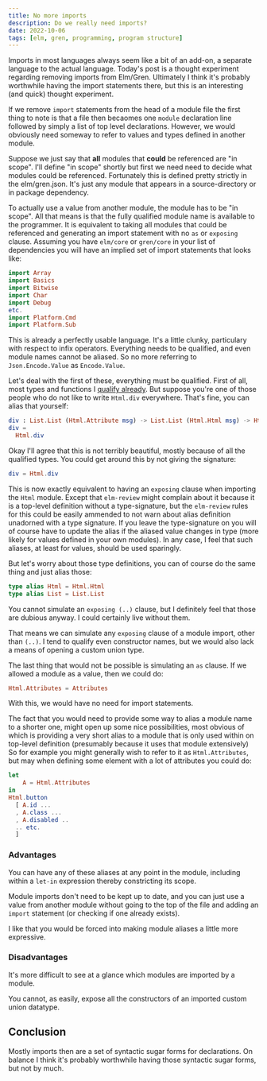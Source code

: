 ```yaml
---
title: No more imports
description: Do we really need imports?
date: 2022-10-06
tags: [elm, gren, programming, program structure]
---
```


Imports in most languages always seem like a bit of an add-on, a separate language to the actual language.
Today's post is a thought experiment regarding removing imports from Elm/Gren. Ultimately I think it's probably worthwhile
having the import statements there, but this is an interesting (and quick) thought experiment.

If we remove `import` statements from the head of a module file the first thing to note is that a file then becaomes one `module` declaration line followed by simply a list of top level declarations.
However, we would obviously need someway to refer to values and types defined in another module.

Suppose we just say that **all** modules that **could** be referenced are "in scope". I'll define "in scope" shortly
but first we need need to decide what modules could be referenced. Fortunately this is defined pretty strictly
in the elm/gren.json. It's just any module that appears in a source-directory or in package dependency.

To actually use a value from another module, the module has to be "in scope". All that means is that the fully
qualified module name is available to the programmer. It is equivalent to taking all modules that could be referenced
and generating an import statement with no `as` or `exposing` clause. Assuming you have `elm/core` or `gren/core` in
your list of dependencies you will have an implied set of import statements that looks like:

```elm
import Array
import Basics
import Bitwise
import Char
import Debug
etc.
import Platform.Cmd
import Platform.Sub
```

This is already a perfectly usable language. It's a little clunky, particulary with respect to infix operators.
Everything needs to be qualified, and even module names cannot be aliased. So no more referring to `Json.Encode.Value` as `Encode.Value`.

Let's deal with the first of these, everything must be qualified. First of all, most types and functions I [qualify already](/my-import-scheme).
But suppose you're one of those people who do not like to write `Html.div` everywhere. That's fine, you can alias that yourself:

```elm
div : List.List (Html.Attribute msg) -> List.List (Html.Html msg) -> Html.Html msg
div =
  Html.div
```

Okay I'll agree that this is not terribly beautiful, mostly because of all the qualified types. You could get around this by not giving the signature:
```elm
div = Html.div
```

This is now exactly equivalent to having an `exposing` clause when importing the `Html` module.
Except that `elm-review` might complain about it because it is a top-level definition without a type-signature, but the `elm-review` rules for this could be easily ammended to not warn
about alias definition unadorned with a type signature. If you leave the type-signature on you will of course have to update the alias if the aliased value changes in type (more likely for values defined in your own modules).
In any case, I feel that such aliases, at least for values, should be used sparingly.


But let's worry about those type definitions, you can of course do the same thing and just alias those:

```elm
type alias Html = Html.Html
type alias List = List.List
```

You cannot simulate an `exposing (..)` clause, but I definitely feel that those are dubious anyway. I could certainly live without them.


That means we can simulate any `exposing` clause of a module import, other than `(..)`.
I tend to qualify even constructor names, but we would also lack a means of opening a custom union type.

The last thing that would not be possible is simulating an `as` clause. If we allowed a module as a value, then we could do:

```elm
Html.Attributes = Attributes
```

With this, we would have no need for import statements.

The fact that you would need to provide some way to alias a module name to a shorter one, might open up some nice possibilities, most obvious of which is providing a very short alias to a module that is only used within on top-level definition (presumably because it uses that module extensively)
So for example you might generally wish to refer to it as `Html.Attributes`, but may when defining some element with a lot of attributes you could do:

```elm
let
    A = Html.Attributes
in
Html.button
  [ A.id ...
  , A.class ...
  , A.disabled ..
  .. etc.
  ]
```

### Advantages

You can have any of these aliases at any point in the module, including within a `let-in` expression thereby constricting its scope.

Module imports don't need to be kept up to date, and you can just use a value from another module without going to the top of the file and adding an `import` statement (or checking if one already exists).

I like that you would be forced into making module aliases a little more expressive.

### Disadvantages

It's more difficult to see at a glance which modules are imported by a module.

You cannot, as easily, expose all the constructors of an imported custom union datatype.

## Conclusion

Mostly imports then are a set of syntactic sugar forms for declarations.
On balance I think it's probably worthwhile having those syntactic sugar forms, but not by much.
